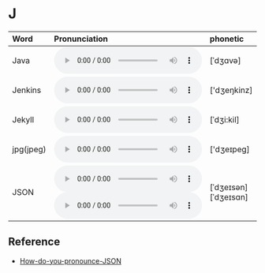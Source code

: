 
# J

| Word  | Pronunciation | phonetic |
| :-- | :-- | :-- |
| Java | <audio src="/awesome-pronunciation/public/audio/Java.mp3" controls="controls" controlslist="nodownload"></audio> | [ˈdʒɑvə] |
| Jenkins | <audio src="/awesome-pronunciation/public/audio/Jenkins.mp3" controls="controls" controlslist="nodownload"></audio> | ['dʒeŋkinz] |
| Jekyll | <audio src="/awesome-pronunciation/public/audio/Jekyll.mp3" controls="controls" controlslist="nodownload"></audio> | [ˈdʒi:kil] |
| jpg(jpeg) | <audio src="/awesome-pronunciation/public/audio/jpg(jpeg).mp3" controls="controls" controlslist="nodownload"></audio> | ['dʒeɪpeɡ] |
| JSON | <audio src="/awesome-pronunciation/public/audio/JSON-0.mp3" controls="controls" controlslist="nodownload"></audio><br/><audio src="/audio/JSON-1.mp3" controls="controls" controlslist="nodownload"></audio> | [ˈdʒeɪsən]<br/>[ˈdʒeɪsɑn] |

## Reference

- [How-do-you-pronounce-JSON](https://www.quora.com/How-do-you-pronounce-JSON)
